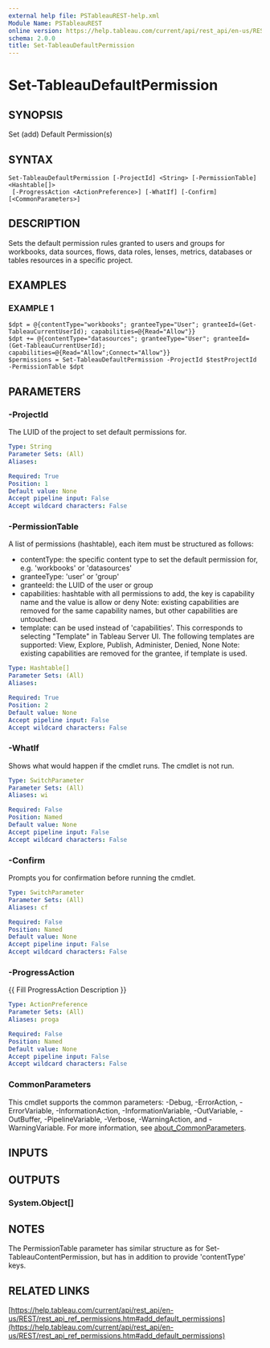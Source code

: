```yaml
---
external help file: PSTableauREST-help.xml
Module Name: PSTableauREST
online version: https://help.tableau.com/current/api/rest_api/en-us/REST/rest_api_ref_permissions.htm#add_default_permissions
schema: 2.0.0
title: Set-TableauDefaultPermission
---
```


# Set-TableauDefaultPermission

## SYNOPSIS
Set (add) Default Permission(s)

## SYNTAX

```
Set-TableauDefaultPermission [-ProjectId] <String> [-PermissionTable] <Hashtable[]>
 [-ProgressAction <ActionPreference>] [-WhatIf] [-Confirm] [<CommonParameters>]
```

## DESCRIPTION
Sets the default permission rules granted to users and groups for
workbooks, data sources, flows, data roles, lenses, metrics, databases or tables resources in a specific project.

## EXAMPLES

### EXAMPLE 1
```
$dpt = @{contentType="workbooks"; granteeType="User"; granteeId=(Get-TableauCurrentUserId); capabilities=@{Read="Allow"}}
$dpt += @{contentType="datasources"; granteeType="User"; granteeId=(Get-TableauCurrentUserId); capabilities=@{Read="Allow";Connect="Allow"}}
$permissions = Set-TableauDefaultPermission -ProjectId $testProjectId -PermissionTable $dpt
```

## PARAMETERS

### -ProjectId
The LUID of the project to set default permissions for.

```yaml
Type: String
Parameter Sets: (All)
Aliases:

Required: True
Position: 1
Default value: None
Accept pipeline input: False
Accept wildcard characters: False
```

### -PermissionTable
A list of permissions (hashtable), each item must be structured as follows:
- contentType: the specific content type to set the default permission for, e.g.
'workbooks' or 'datasources'
- granteeType: 'user' or 'group'
- granteeId: the LUID of the user or group
- capabilities: hashtable with all permissions to add, the key is capability name and the value is allow or deny
Note: existing capabilities are removed for the same capability names, but other capabilities are untouched.
- template: can be used instead of 'capabilities'.
This corresponds to selecting "Template" in Tableau Server UI.
The following templates are supported: View, Explore, Publish, Administer, Denied, None
Note: existing capabilities are removed for the grantee, if template is used.

```yaml
Type: Hashtable[]
Parameter Sets: (All)
Aliases:

Required: True
Position: 2
Default value: None
Accept pipeline input: False
Accept wildcard characters: False
```

### -WhatIf
Shows what would happen if the cmdlet runs.
The cmdlet is not run.

```yaml
Type: SwitchParameter
Parameter Sets: (All)
Aliases: wi

Required: False
Position: Named
Default value: None
Accept pipeline input: False
Accept wildcard characters: False
```

### -Confirm
Prompts you for confirmation before running the cmdlet.

```yaml
Type: SwitchParameter
Parameter Sets: (All)
Aliases: cf

Required: False
Position: Named
Default value: None
Accept pipeline input: False
Accept wildcard characters: False
```

### -ProgressAction
{{ Fill ProgressAction Description }}

```yaml
Type: ActionPreference
Parameter Sets: (All)
Aliases: proga

Required: False
Position: Named
Default value: None
Accept pipeline input: False
Accept wildcard characters: False
```

### CommonParameters
This cmdlet supports the common parameters: -Debug, -ErrorAction, -ErrorVariable, -InformationAction, -InformationVariable, -OutVariable, -OutBuffer, -PipelineVariable, -Verbose, -WarningAction, and -WarningVariable. For more information, see [about_CommonParameters](http://go.microsoft.com/fwlink/?LinkID=113216).

## INPUTS

## OUTPUTS

### System.Object[]
## NOTES
The PermissionTable parameter has similar structure as for Set-TableauContentPermission, but has in addition to provide 'contentType' keys.

## RELATED LINKS

[https://help.tableau.com/current/api/rest_api/en-us/REST/rest_api_ref_permissions.htm#add_default_permissions](https://help.tableau.com/current/api/rest_api/en-us/REST/rest_api_ref_permissions.htm#add_default_permissions)


